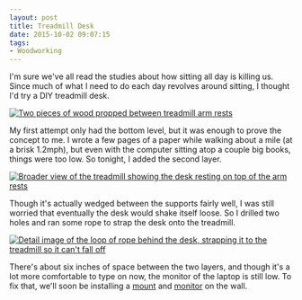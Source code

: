 ```yaml
---
layout: post 
title: Treadmill Desk
date: 2015-10-02 09:07:15
tags:
- Woodworking
---
```


I'm sure we've all read the studies about how sitting all day is killing us. Since much of what I need to do each day revolves around sitting, I thought I'd try a DIY treadmill desk.

<a href="http://imgur.com/z9Kir8u"><img alt="Two pieces of wood propped between treadmill arm rests" src="https://i.imgur.com/z9Kir8u.png"></a>

My first attempt only had the bottom level, but it was enough to prove the concept to me. I wrote a few pages of a paper while walking about a mile (at a brisk 1.2mph), but even with the computer sitting atop a couple big books, things were too low. So tonight, I added the second layer. 

<a href="http://imgur.com/PmuQEMF"><img alt="Broader view of the treadmill showing the desk resting on top of the arm rests" src="https://i.imgur.com/PmuQEMF.jpg"></a>

Though it's actually wedged between the supports fairly well, I was still worried that eventually the desk would shake itself loose. So I drilled two holes and ran some rope to strap the desk onto the treadmill.

<a href="http://imgur.com/Ih9Xvdj"><img alt="Detail image of the loop of rope behind the desk, strapping it to the treadmill so it can't fall off" src="https://i.imgur.com/Ih9Xvdj.jpg"></a>

There's about six inches of space between the two layers, and though it's a lot more comfortable to type on now, the monitor of the laptop is still low. To fix that, we'll soon be installing a [mount](http://amzn.to/1ObKyvE) and [monitor](http://amzn.to/1ObKvQs) on the wall.
